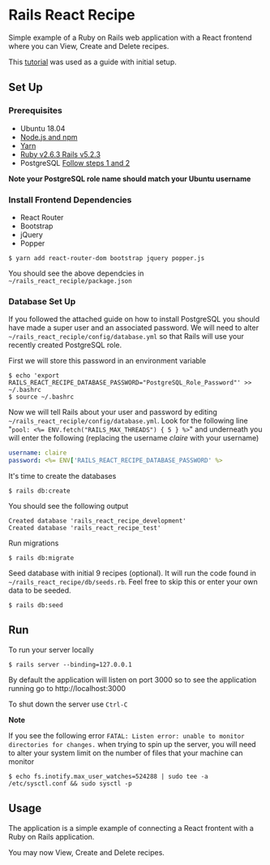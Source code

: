# Rails React Recipe
Simple example of a Ruby on Rails web application with a React frontend where you can View, Create and Delete recipes. 

This [tutorial](https://www.digitalocean.com/community/tutorials/how-to-set-up-a-ruby-on-rails-project-with-a-react-frontend "DigitalOcean - How to set up a Ruby on Rails project with a React frontend") was used as a guide with initial setup.

## Set Up
### Prerequisites
* Ubuntu 18.04
* [Node.js and npm](https://www.digitalocean.com/community/tutorials/how-to-install-node-js-on-ubuntu-18-04 "How to install Node.js on Ubuntu 18.04")
* [Yarn](https://yarnpkg.com/en/docs/install#debian-stable)
* [Ruby v2.6.3 Rails v5.2.3](https://www.digitalocean.com/community/tutorials/how-to-install-ruby-on-rails-with-rbenv-on-ubuntu-18-04 "How to install Ruby on Rails with rbenv on Ubuntu 18.04")
* PostgreSQL [Follow steps 1 and 2](https://www.digitalocean.com/community/tutorials/how-to-use-postgresql-with-your-ruby-on-rails-application-on-ubuntu-18-04)

**Note your PostgreSQL role name should match your Ubuntu username**

### Install Frontend Dependencies
* React Router
* Bootstrap
* jQuery
* Popper
```
$ yarn add react-router-dom bootstrap jquery popper.js
```
You should see the above dependcies in `~/rails_react_reciple/package.json`

### Database Set Up
If you followed the attached guide on how to install PostgreSQL you should have made a super user and an associated password. We will need to alter `~/rails_react_reciple/config/database.yml` so that Rails will use your recently created PostgreSQL role.

First we will store this password in an environment variable
```
$ echo 'export RAILS_REACT_RECIPE_DATABASE_PASSWORD="PostgreSQL_Role_Password"' >> ~/.bashrc
$ source ~/.bashrc
```

Now we will tell Rails about your user and password by editing `~/rails_react_reciple/config/database.yml`. Look for the following line "`pool: <%= ENV.fetch("RAILS_MAX_THREADS") { 5 } %>`" and underneath you will enter the following (replacing the username *claire* with your username)
```yaml
username: claire
password: <%= ENV['RAILS_REACT_RECIPE_DATABASE_PASSWORD' %>
```

It's time to create the databases
```
$ rails db:create
```

You should see the following output
```
Created database 'rails_react_recipe_development'
Created database 'rails_react_recipe_test'
```

Run migrations
```
$ rails db:migrate
```

Seed database with initial 9 recipes (optional). It will run the code found in `~/rails_react_recipe/db/seeds.rb`. Feel free to skip this or enter your own data to be seeded.
```
$ rails db:seed
```

## Run
To run your server locally
```
$ rails server --binding=127.0.0.1
```

By default the application will listen on port 3000 so to see the application running go to http://localhost:3000

To shut down the server use `Ctrl-C`

**Note**

If you see the following error `FATAL: Listen error: unable to monitor directories for changes.` when trying to spin up the server, you will need to alter your system limit on the number of files that your machine can monitor
```
$ echo fs.inotify.max_user_watches=524288 | sudo tee -a /etc/sysctl.conf && sudo sysctl -p
```

## Usage
The application is a simple example of connecting a React frontent with a Ruby on Rails application.

You may now View, Create and Delete recipes.